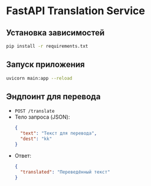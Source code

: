 # FastAPI Translation Service

## Установка зависимостей

```bash
pip install -r requirements.txt
```

## Запуск приложения

```bash
uvicorn main:app --reload
```

## Эндпоинт для перевода

- `POST /translate`
- Тело запроса (JSON):
  ```json
  {
    "text": "Текст для перевода",
    "dest": "kk"
  }
  ```
- Ответ:
  ```json
  {
    "translated": "Переведённый текст"
  }
  ```